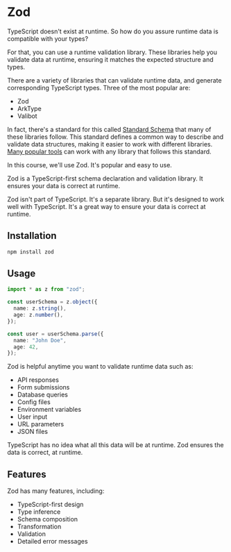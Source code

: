 # Zod

TypeScript doesn't exist at runtime. So how do you assure runtime data is compatible with your types?

For that, you can use a runtime validation library. These libraries help you validate data at runtime, ensuring it matches the expected structure and types.

There are a variety of libraries that can validate runtime data, and generate corresponding TypeScript types. Three of the most popular are:

- Zod
- ArkType
- Valibot

In fact, there's a standard for this called [Standard Schema](https://github.com/standard-schema/standard-schema?tab=readme-ov-file#what-schema-libraries-implement-the-spec) that many of these libraries follow. This standard defines a common way to describe and validate data structures, making it easier to work with different libraries. [Many popular tools](https://github.com/standard-schema/standard-schema?tab=readme-ov-file#what-schema-libraries-implement-the-spec) can work with any library that follows this standard.

In this course, we'll use Zod. It's popular and easy to use.

Zod is a TypeScript-first schema declaration and validation library. It ensures your data is correct at runtime.

Zod isn't part of TypeScript. It's a separate library. But it's designed to work well with TypeScript. It's a great way to ensure your data is correct at runtime.

## Installation

```bash
npm install zod
```

## Usage

```ts
import * as z from "zod";

const userSchema = z.object({
  name: z.string(),
  age: z.number(),
});

const user = userSchema.parse({
  name: "John Doe",
  age: 42,
});
```

Zod is helpful anytime you want to validate runtime data such as:

- API responses
- Form submissions
- Database queries
- Config files
- Environment variables
- User input
- URL parameters
- JSON files

TypeScript has no idea what all this data will be at runtime. Zod ensures the data is correct, at runtime.

## Features

Zod has many features, including:

- TypeScript-first design
- Type inference
- Schema composition
- Transformation
- Validation
- Detailed error messages
